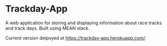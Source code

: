 # Trackday-App
A web application for storing and displaying information about race tracks and track days. Built using MEAN stack.

Current version delpoyed at https://trackday-app.herokuapp.com/.
